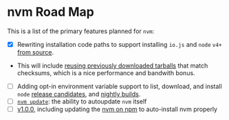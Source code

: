 # nvm Road Map

This is a list of the primary features planned for `nvm`:

- [x] Rewriting installation code paths to support installing `io.js` and `node` `v4+` [from source](https://github.com/creationix/nvm/issues/1188).
 - This will include [reusing previously downloaded tarballs](https://github.com/creationix/nvm/issues/1193) that match checksums, which is a nice performance and bandwith bonus.
- [ ] Adding opt-in environment variable support to list, download, and install `node` [release candidates](https://github.com/creationix/nvm/issues/779), and [nightly builds](https://github.com/creationix/nvm/issues/1053).
- [ ] [`nvm update`](https://github.com/creationix/nvm/issues/400): the ability to autoupdate `nvm` itself
- [ ] [v1.0.0](https://github.com/creationix/nvm/milestone/1), including updating the [nvm on npm](https://github.com/creationix/nvm/issues/304) to auto-install nvm properly
